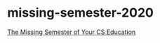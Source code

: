 # missing-semester-2020
[The Missing Semester of Your CS Education]([url](https://missing.csail.mit.edu/)https://missing.csail.mit.edu/)
